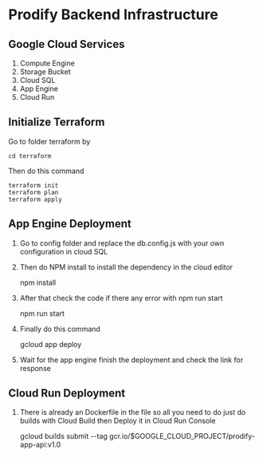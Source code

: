 # Prodify Backend Infrastructure
## Google Cloud Services

 1. Compute Engine
 2. Storage Bucket
 3. Cloud SQL
 4. App Engine
 5. Cloud Run

## Initialize Terraform

Go to folder terraform by 

    cd terraform
Then do this command

    terraform init
    terraform plan
    terraform apply

## App Engine Deployment

1. Go to config folder and replace the db.config.js with your own configuration in cloud SQL
2. Then do NPM install to install the dependency in the cloud editor

    npm install

 3. After that check the code if there any error with npm run start
 
    npm run start
3. Finally do this command

    gcloud app deploy

 
4. Wait for the app engine finish the deployment and check the link for response

## Cloud Run Deployment

1. There is already an Dockerfile in the file so all you need to do just do builds with Cloud Build then Deploy it in Cloud Run Console

    gcloud builds submit --tag gcr.io/$GOOGLE_CLOUD_PROJECT/prodify-app-api:v1.0

